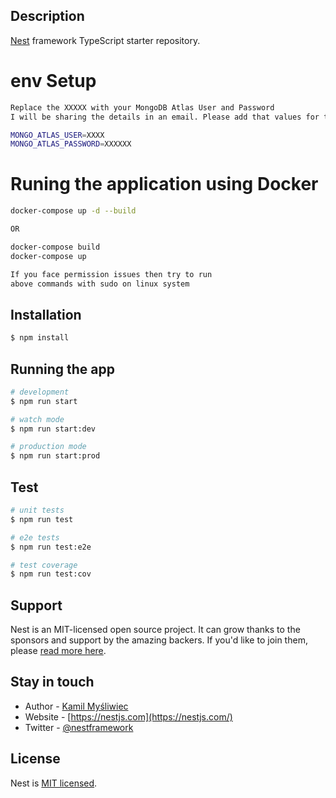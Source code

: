 
## Description

[Nest](https://github.com/nestjs/nest) framework TypeScript starter repository.

# env Setup
```bash
Replace the XXXXX with your MongoDB Atlas User and Password
I will be sharing the details in an email. Please add that values for the below keys in the .env

MONGO_ATLAS_USER=XXXX
MONGO_ATLAS_PASSWORD=XXXXXX

```

# Runing the application using Docker

```bash
docker-compose up -d --build

OR

docker-compose build
docker-compose up

If you face permission issues then try to run 
above commands with sudo on linux system


```


## Installation

```bash
$ npm install
```

## Running the app

```bash
# development
$ npm run start

# watch mode
$ npm run start:dev

# production mode
$ npm run start:prod
```

## Test

```bash
# unit tests
$ npm run test

# e2e tests
$ npm run test:e2e

# test coverage
$ npm run test:cov
```

## Support

Nest is an MIT-licensed open source project. It can grow thanks to the sponsors and support by the amazing backers. If you'd like to join them, please [read more here](https://docs.nestjs.com/support).

## Stay in touch

- Author - [Kamil Myśliwiec](https://kamilmysliwiec.com)
- Website - [https://nestjs.com](https://nestjs.com/)
- Twitter - [@nestframework](https://twitter.com/nestframework)

## License

Nest is [MIT licensed](LICENSE).
